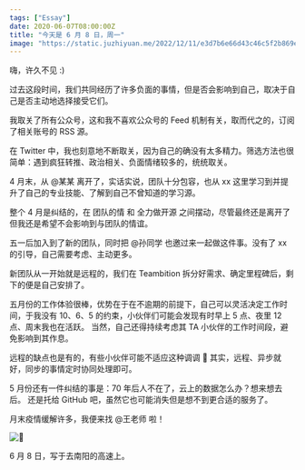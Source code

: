 ```yaml
---
tags: ["Essay"]
date: 2020-06-07T08:00:00Z
title: "今天是 6 月 8 日，周一"
image: "https://static.juzhiyuan.me/2022/12/11/e3d7b6e66d43c46c5f2b869edf20e805.png?format=webp"
---
```



嗨，许久不见 :)

过去这段时间，我们共同经历了许多负面的事情，但是否会影响到自己，取决于自己是否主动地选择接受它们。

我取关了所有公众号，这和我不喜欢公众号的 Feed 机制有关，取而代之的，订阅了相关账号的 RSS 源。

在 Twitter 中，我也刻意地不断取关，因为自己的确没有太多精力。筛选方法也很简单：遇到疯狂转推、政治相关、负面情绪较多的，统统取关。

4 月末，从 @某某 离开了，实话实说，团队十分包容，也从 xx 这里学习到并提升了自己的专业技能、了解到自己不曾知道的学习源。

整个 4 月是纠结的，在 团队的情 和 全力做开源 之间摆动，尽管最终还是离开了但我还是希望不会影响到与团队的情谊。

五一后加入到了新的团队，同时把 @孙同学 也邀过来一起做这件事。没有了 xx 的引导，自己需要考虑、主动更多。

新团队从一开始就是远程的，我们在 Teambition 拆分好需求、确定里程碑后，剩下的便是自己安排了。

五月份的工作体验很棒，优势在于在不逾期的前提下，自己可以灵活决定工作时间，于我没有 10、6、5 的约束，小伙伴们可能会发现有时早上 5 点、夜里 12 点、周末我也在活跃。  当然，自己还得持续考虑其 TA 小伙伴的工作时间段，避免影响到其作息。

远程的缺点也是有的，有些小伙伴可能不适应这种调调 🤣 其实，远程、异步就好，同步的事情定时协同处理即可。

5 月份还有一件纠结的事是：70 年后人不在了，云上的数据怎么办？想来想去后。 还是托给 GitHub 吧，虽然它也可能消失但是想不到更合适的服务了。

月末疫情缓解许多，我便来找 @王老师 啦！

![🍻](https://static.juzhiyuan.me/2022/12/11/e3d7b6e66d43c46c5f2b869edf20e805.png)

6 月 8 日，写于去南阳的高速上。

